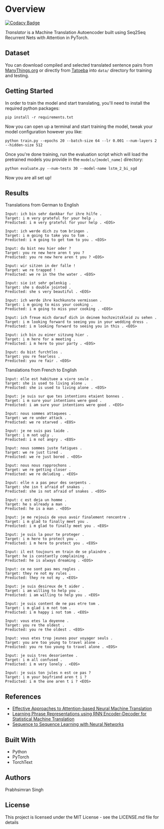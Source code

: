 # Overview

[![Codacy Badge](https://api.codacy.com/project/badge/Grade/9020f72ab88b4f05b2082b94e7efe6de)](https://app.codacy.com/app/pskrunner14/translator?utm_source=github.com&utm_medium=referral&utm_content=pskrunner14/translator&utm_campaign=Badge_Grade_Dashboard)

*Translator* is a Machine Translation Autoencoder built using Seq2Seq Recurrent Nets with Attention in PyTorch.

## Dataset

You can download compiled and selected translated sentence pairs from [ManyThings.org](http://www.manythings.org/anki/) or directly from [Tatoeba](https://tatoeba.org/eng) into `data/` directory for training and testing.

## Getting Started

In order to train the model and start translating, you'll need to install the required python packages:

```
pip install -r requirements.txt
```

Now you can open up a terminal and start training the model, tweak your model configuration however you like:

```
python train.py --epochs 20 --batch-size 64 --lr 0.001 --num-layers 2 --hidden-size 512
```

Once you're done training, run the evaluation script which will load the pretrained models you provide in the `models/[model_name]` directory:

```
python evaluate.py --num-tests 30 --model-name lstm_2_bi_sgd
```

Now you are all set up!

## Results

Translations from German to English

```
Input: ich bin sehr dankbar fur ihre hilfe .
Target: i m very grateful for your help .
Predicted: i m very grateful for your help . <EOS>

Input: ich werde dich zu tom bringen .
Target: i m going to take you to tom .
Predicted: i m going to get tom to you . <EOS>

Input: du bist neu hier oder ?
Target: you re new here aren t you ?
Predicted: you re new here aren t you ? <EOS>

Input: wir sitzen in der falle !
Target: we re trapped !
Predicted: we re in the the water . <EOS>

Input: sie ist sehr gelenkig .
Target: she s double jointed .
Predicted: she s very beautiful . <EOS>

Input: ich werde ihre kochkunste vermissen .
Target: i m going to miss your cooking .
Predicted: i m going to miss your cooking . <EOS>

Input: ich freue mich darauf dich in deinem hochzeitskleid zu sehen .
Target: i m looking forward to seeing you in your wedding dress .
Predicted: i m looking forward to seeing you in this . <EOS>

Input: ich bin zu einer sitzung hier .
Target: i m here for a meeting .
Predicted: i m here to your party . <EOS>

Input: du bist furchtlos .
Target: you re fearless .
Predicted: you re fair . <EOS>
```

Translations from French to English

```
Input: elle est habituee a vivre seule .
Target: she is used to living alone .
Predicted: she is used to living alone . <EOS>

Input: je suis sur que tes intentions etaient bonnes .
Target: i m sure your intentions were good .
Predicted: i am sure your intentions were good . <EOS>

Input: nous sommes attaquees .
Target: we re under attack .
Predicted: we re starved . <EOS>

Input: je ne suis pas laide .
Target: i m not ugly .
Predicted: i m not angry . <EOS>

Input: nous sommes juste fatigues .
Target: we re just tired .
Predicted: we re just bored . <EOS>    

Input: nous nous rapprochons .
Target: we re getting closer .
Predicted: we re deluding . <EOS>

Input: elle n a pas peur des serpents .
Target: she isn t afraid of snakes .
Predicted: she is not afraid of snakes . <EOS>

Input: c est deja un homme .
Target: he s already a man . 
Predicted: he is a man . <EOS>

Input: je me rejouis de vous avoir finalement rencontre .
Target: i m glad to finally meet you .
Predicted: i m glad to finally meet you . <EOS>

Input: je suis la pour te proteger .
Target: i m here to protect you .
Predicted: i m here to protect you . <EOS>

Input: il est toujours en train de se plaindre .
Target: he is constantly complaining .
Predicted: he is always dreaming . <EOS>

Input: ce ne sont pas mes regles .
Target: they re not my rules .
Predicted: they re not my . <EOS>

Input: je suis desireux de t aider .
Target: i am willing to help you .
Predicted: i am willing to help you . <EOS>

Input: je suis content de ne pas etre tom .
Target: i m glad i m not tom .
Predicted: i m happy i not tom . <EOS>

Input: vous etes la doyenne .
Target: you re the oldest .
Predicted: you re the oldest . <EOS>

Input: vous etes trop jeunes pour voyager seuls .
Target: you are too young to travel alone .
Predicted: you re too young to travel alone . <EOS>

Input: je suis tres desorientee .
Target: i m all confused .         
Predicted: i m very lonely . <EOS> 

Input: je suis ton jules n est ce pas ?
Target: i m your boyfriend aren t i ?
Predicted: i m the one aren t i ? <EOS>
```

## References

* [Effective Approaches to Attention-based Neural Machine Translation](https://arxiv.org/abs/1508.04025)
* [Learning Phrase Representations using RNN Encoder-Decoder for Statistical Machine Translation](https://arxiv.org/abs/1406.1078)
* [Sequence to Sequence Learning with Neural Networks](https://arxiv.org/abs/1409.3215)

## Built With

* Python
* PyTorch
* TorchText

## Authors

Prabhsimran Singh

## License

This project is licensed under the MIT License - see the LICENSE.md file for details